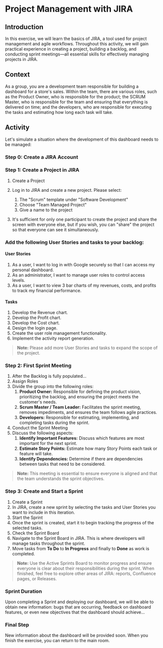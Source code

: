 # Project Management with JIRA

## Introduction

In this exercise, we will learn the basics of JIRA, a tool used for project management and agile workflows. Throughout this activity, we will gain practical experience in creating a project, building a backlog, and conducting sprint meetings—all essential skills for effectively managing projects in JIRA.

## Context

As a group, you are a development team responsible for building a dashboard for a store's sales. Within the team, there are various roles, such as the Product Owner, who is responsible for the product; the SCRUM Master, who is responsible for the team and ensuring that everything is delivered on time; and the developers, who are responsible for executing the tasks and estimating how long each task will take.

## Activity

Let's simulate a situation where the development of this dashboard needs to be managed:

### Step 0: Create a JIRA Account

### Step 1: Create a Project in JIRA

1. Create a Project

2. Log in to JIRA and create a new project. Please select:
   1. The "Scrum" template under "Software Development"
   2. Choose "Team Managed Project"
   3. Give a name to the project
3. It's sufficient for only one participant to create the project and share the screen with everyone else, but if you wish, you can "share" the project so that everyone can see it simultaneously.

### Add the following User Stories and tasks to your backlog:
#### User Stories
1. As a user, I want to log in with Google securely so that I can access my personal dashboard.
2. As an administrator, I want to manage user roles to control access levels.
3. As a user, I want to view 3 bar charts of my revenues, costs, and profits to track my financial performance.

#### Tasks

1. Develop the Revenue chart.
2. Develop the Profit chart.
3. Develop the Cost chart.
4. Design the login page.
5. Create the user role management functionality.
6. Implement the activity report generation.

> **Note:** Please add more User Stories and tasks to expand the scope of the project.

### Step 2: First Sprint Meeting

1. After the Backlog is fully populated...
2. Assign Roles
3. Divide the group into the following roles:
   1. **Product Owner:** Responsible for defining the product vision, prioritizing the backlog, and ensuring the project meets the customer's needs.
   2. **Scrum Master / Team Leader:** Facilitates the sprint meeting, removes impediments, and ensures the team follows agile practices.
   3. **Developers:** Responsible for estimating, implementing, and completing tasks during the sprint.
4. Conduct the Sprint Meeting
5. Discuss the following aspects:
   1. **Identify Important Features:** Discuss which features are most important for the next sprint.
   2. **Estimate Story Points:** Estimate how many Story Points each task or feature will take.
   3. **Identify Dependencies:** Determine if there are dependencies between tasks that need to be considered.

> **Note:** This meeting is essential to ensure everyone is aligned and that the team understands the sprint objectives.

### Step 3: Create and Start a Sprint

1. Create a Sprint
2. In JIRA, create a new sprint by selecting the tasks and User Stories you want to include in this iteration.
3. Start the Sprint
4. Once the sprint is created, start it to begin tracking the progress of the selected tasks.
5. Check the Sprint Board
6. Navigate to the Sprint Board in JIRA. This is where developers will manage tasks throughout the sprint.
7. Move tasks from **To Do** to **In Progress** and finally to **Done** as work is completed.

> **Note:** Use the Active Sprints Board to monitor progress and ensure everyone is clear about their responsibilities during the sprint. When finished, feel free to explore other areas of JIRA: reports, Confluence pages, or Releases.

### Sprint Duration

Upon completing a Sprint and deploying our dashboard, we will be able to obtain new information: bugs that are occurring, feedback on dashboard features, or even new objectives that the dashboard should achieve...

### Final Step

New information about the dashboard will be provided soon. When you finish the exercise, you can return to the main room.
